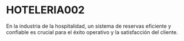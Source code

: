 # HOTELERIA002
En la industria de la hospitalidad, un sistema de reservas eficiente y confiable es crucial para el éxito operativo y la satisfacción del cliente.
